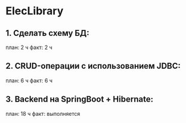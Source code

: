 # ElecLibrary

## 1. Сделать схему БД:
план: 2 ч
факт: 2 ч
## 2. CRUD-операции с использованием JDBC:
план: 6 ч
факт: 6 ч
## 3. Backend на SpringBoot + Hibernate:
план: 18 ч
факт: выполняется